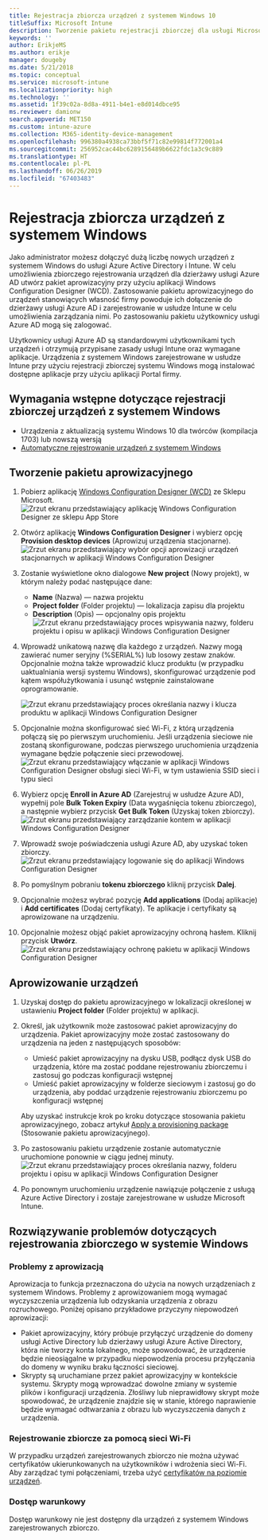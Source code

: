 ```yaml
---
title: Rejestracja zbiorcza urządzeń z systemem Windows 10
titleSuffix: Microsoft Intune
description: Tworzenie pakietu rejestracji zbiorczej dla usługi Microsoft Intune
keywords: ''
author: ErikjeMS
ms.author: erikje
manager: dougeby
ms.date: 5/21/2018
ms.topic: conceptual
ms.service: microsoft-intune
ms.localizationpriority: high
ms.technology: ''
ms.assetid: 1f39c02a-8d8a-4911-b4e1-e8d014dbce95
ms.reviewer: damionw
search.appverid: MET150
ms.custom: intune-azure
ms.collection: M365-identity-device-management
ms.openlocfilehash: 996380a4938ca73bbf5f71c82e99814f772001a4
ms.sourcegitcommit: 256952cac44bc6289156489b6622fdc1a3c9c889
ms.translationtype: HT
ms.contentlocale: pl-PL
ms.lasthandoff: 06/26/2019
ms.locfileid: "67403483"
---
```

# <a name="bulk-enrollment-for-windows-devices"></a>Rejestracja zbiorcza urządzeń z systemem Windows

Jako administrator możesz dołączyć dużą liczbę nowych urządzeń z systemem Windows do usługi Azure Active Directory i Intune. W celu umożliwienia zbiorczego rejestrowania urządzeń dla dzierżawy usługi Azure AD utwórz pakiet aprowizacyjny przy użyciu aplikacji Windows Configuration Designer (WCD). Zastosowanie pakietu aprowizacyjnego do urządzeń stanowiących własność firmy powoduje ich dołączenie do dzierżawy usługi Azure AD i zarejestrowanie w usłudze Intune w celu umożliwienia zarządzania nimi. Po zastosowaniu pakietu użytkownicy usługi Azure AD mogą się zalogować.

Użytkownicy usługi Azure AD są standardowymi użytkownikami tych urządzeń i otrzymują przypisane zasady usługi Intune oraz wymagane aplikacje. Urządzenia z systemem Windows zarejestrowane w usłudze Intune przy użyciu rejestracji zbiorczej systemu Windows mogą instalować dostępne aplikacje przy użyciu aplikacji Portal firmy. 

## <a name="prerequisites-for-windows-devices-bulk-enrollment"></a>Wymagania wstępne dotyczące rejestracji zbiorczej urządzeń z systemem Windows

- Urządzenia z aktualizacją systemu Windows 10 dla twórców (kompilacja 1703) lub nowszą wersją
- [Automatyczne rejestrowanie urządzeń z systemem Windows](windows-enroll.md#enable-windows-10-automatic-enrollment)

## <a name="create-a-provisioning-package"></a>Tworzenie pakietu aprowizacyjnego

1. Pobierz aplikację [Windows Configuration Designer (WCD)](https://www.microsoft.com/store/apps/9nblggh4tx22) ze Sklepu Microsoft.
   ![Zrzut ekranu przedstawiający aplikację Windows Configuration Designer ze sklepu App Store](media/bulk-enroll-store.png)

2. Otwórz aplikację **Windows Configuration Designer** i wybierz opcję **Provision desktop devices** (Aprowizuj urządzenia stacjonarne).
   ![Zrzut ekranu przedstawiający wybór opcji aprowizacji urządzeń stacjonarnych w aplikacji Windows Configuration Designer](media/bulk-enroll-select.png)

3. Zostanie wyświetlone okno dialogowe **New project** (Nowy projekt), w którym należy podać następujące dane:
   - **Name** (Nazwa) — nazwa projektu
   - **Project folder** (Folder projektu) — lokalizacja zapisu dla projektu
   - **Description** (Opis) — opcjonalny opis projektu ![Zrzut ekranu przedstawiający proces wpisywania nazwy, folderu projektu i opisu w aplikacji Windows Configuration Designer](media/bulk-enroll-name.png)

4. Wprowadź unikatową nazwę dla każdego z urządzeń. Nazwy mogą zawierać numer seryjny (%SERIAL%) lub losowy zestaw znaków. Opcjonalnie można także wprowadzić klucz produktu (w przypadku uaktualniania wersji systemu Windows), skonfigurować urządzenie pod kątem współużytkowania i usunąć wstępnie zainstalowane oprogramowanie.
   
   ![Zrzut ekranu przedstawiający proces określania nazwy i klucza produktu w aplikacji Windows Configuration Designer](media/bulk-enroll-device.png)

5. Opcjonalnie można skonfigurować sieć Wi-Fi, z którą urządzenia połączą się po pierwszym uruchomieniu.  Jeśli urządzenia sieciowe nie zostaną skonfigurowane, podczas pierwszego uruchomienia urządzenia wymagane będzie połączenie sieci przewodowej.
   ![Zrzut ekranu przedstawiający włączanie w aplikacji Windows Configuration Designer obsługi sieci Wi-Fi, w tym ustawienia SSID sieci i typu sieci](media/bulk-enroll-network.png)

6. Wybierz opcję **Enroll in Azure AD** (Zarejestruj w usłudze Azure AD), wypełnij pole **Bulk Token Expiry** (Data wygaśnięcia tokenu zbiorczego), a następnie wybierz przycisk **Get Bulk Token** (Uzyskaj token zbiorczy).
   ![Zrzut ekranu przedstawiający zarządzanie kontem w aplikacji Windows Configuration Designer](media/bulk-enroll-account.png)

7. Wprowadź swoje poświadczenia usługi Azure AD, aby uzyskać token zbiorczy.
   ![Zrzut ekranu przedstawiający logowanie się do aplikacji Windows Configuration Designer](media/bulk-enroll-cred.png)

8. Po pomyślnym pobraniu **tokenu zbiorczego** kliknij przycisk **Dalej**.

9. Opcjonalnie możesz wybrać pozycję **Add applications** (Dodaj aplikacje) i **Add certificates** (Dodaj certyfikaty). Te aplikacje i certyfikaty są aprowizowane na urządzeniu.

10. Opcjonalnie możesz objąć pakiet aprowizacyjny ochroną hasłem.  Kliknij przycisk **Utwórz**.
    ![Zrzut ekranu przedstawiający ochronę pakietu w aplikacji Windows Configuration Designer](media/bulk-enroll-create.png)

## <a name="provision-devices"></a>Aprowizowanie urządzeń

1. Uzyskaj dostęp do pakietu aprowizacyjnego w lokalizacji określonej w ustawieniu **Project folder** (Folder projektu) w aplikacji.

2. Określ, jak użytkownik może zastosować pakiet aprowizacyjny do urządzenia.  Pakiet aprowizacyjny może zostać zastosowany do urządzenia na jeden z następujących sposobów:
   - Umieść pakiet aprowizacyjny na dysku USB, podłącz dysk USB do urządzenia, które ma zostać poddane rejestrowaniu zbiorczemu i zastosuj go podczas konfiguracji wstępnej
   - Umieść pakiet aprowizacyjny w folderze sieciowym i zastosuj go do urządzenia, aby poddać urządzenie rejestrowaniu zbiorczemu po konfiguracji wstępnej

   Aby uzyskać instrukcje krok po kroku dotyczące stosowania pakietu aprowizacyjnego, zobacz artykuł [Apply a provisioning package](https://technet.microsoft.com/itpro/windows/configure/provisioning-apply-package) (Stosowanie pakietu aprowizacyjnego).

3. Po zastosowaniu pakietu urządzenie zostanie automatycznie uruchomione ponownie w ciągu jednej minuty.
   ![Zrzut ekranu przedstawiający proces określania nazwy, folderu projektu i opisu w aplikacji Windows Configuration Designer](media/bulk-enroll-add.png)

4. Po ponownym uruchomieniu urządzenie nawiązuje połączenie z usługą Azure Active Directory i zostaje zarejestrowane w usłudze Microsoft Intune.

## <a name="troubleshooting-windows-bulk-enrollment"></a>Rozwiązywanie problemów dotyczących rejestrowania zbiorczego w systemie Windows

### <a name="provisioning-issues"></a>Problemy z aprowizacją
Aprowizacja to funkcja przeznaczona do użycia na nowych urządzeniach z systemem Windows. Problemy z aprowizowaniem mogą wymagać wyczyszczenia urządzenia lub odzyskania urządzenia z obrazu rozruchowego. Poniżej opisano przykładowe przyczyny niepowodzeń aprowizacji:

- Pakiet aprowizacyjny, który próbuje przyłączyć urządzenie do domeny usługi Active Directory lub dzierżawy usługi Azure Active Directory, która nie tworzy konta lokalnego, może spowodować, że urządzenie będzie nieosiągalne w przypadku niepowodzenia procesu przyłączania do domeny w wyniku braku łączności sieciowej.
- Skrypty są uruchamiane przez pakiet aprowizacyjny w kontekście systemu. Skrypty mogą wprowadzać dowolne zmiany w systemie plików i konfiguracji urządzenia. Złośliwy lub nieprawidłowy skrypt może spowodować, że urządzenie znajdzie się w stanie, którego naprawienie będzie wymagać odtwarzania z obrazu lub wyczyszczenia danych z urządzenia.

### <a name="bulk-enrollment-with-wi-fi"></a>Rejestrowanie zbiorcze za pomocą sieci Wi-Fi 

W przypadku urządzeń zarejestrowanych zbiorczo nie można używać certyfikatów ukierunkowanych na użytkowników i wdrożenia sieci Wi-Fi. Aby zarządzać tymi połączeniami, trzeba użyć [certyfikatów na poziomie urządzeń](certificates-configure.md). 

### <a name="conditional-access"></a>Dostęp warunkowy
Dostęp warunkowy nie jest dostępny dla urządzeń z systemem Windows zarejestrowanych zbiorczo.
